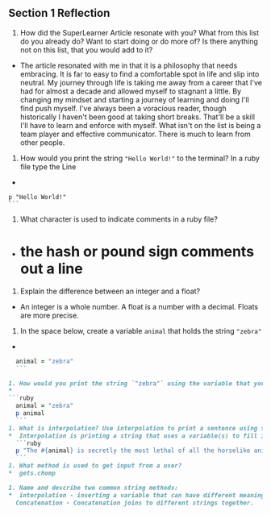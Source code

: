 ## Section 1 Reflection

1. How did the SuperLearner Article resonate with you? What from this list do you already do? Want to start doing or do more of? Is there anything not on this list, that you would add to it?
*    The article resonated with me in that it is a philosophy that needs embracing. It is far to easy to find a comfortable spot in life and slip into neutral.  My journey through life is taking me away from a career that I've had for almost a decade and allowed myself to stagnant a little.  By changing my mindset and starting a journey of learning and doing I'll find push myself. I've always been a voracious reader, though historically I haven't been good at taking short breaks.  That'll be a skill I'll have to learn and enforce with myself.  What isn't on the list is being a team player and effective communicator. There is much to learn from other people.
1. How would you print the string `"Hello World!"` to the terminal?
    In a ruby file type the Line

  *  ```ruby
    p "Hello World!"
    ```
1. What character is used to indicate comments in a ruby file?
  *  # the hash or pound sign comments out a line

1. Explain the difference between an integer and a float?
  *  An integer is a whole number.  A float is a number with a decimal. Floats are more precise.

1. In the space below, create a variable `animal` that holds the string `"zebra"`
  *
  ```ruby
    animal = "zebra"
    ```

1. How would you print the string `"zebra"` using the variable that you created above?
*
  ```ruby
    animal = "zebra"
    p animal
    ```
1. What is interpolation? Use interpolation to print a sentence using the variable `animal`.
  *  Interpolation is printing a string that uses a variable(s) to fill in the "blanks."
    ```ruby
    p "The #{animal} is secretly the most lethal of all the horselike animals."
    ```
1. What method is used to get input from a user?
  *  gets.chomp

1. Name and describe two common string methods:
  *  interpolation - inserting a variable that can have different meanings into another string.
    Concatenation - Concatenation joins to different strings together.
